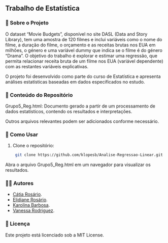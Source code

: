 ## Trabalho de Estatística

### 📌 Sobre o Projeto

O dataset “Movie Budgets”, disponível no site DASL (Data and Story Library), tem uma amostra de 120 filmes e inclui variáveis como o nome do filme, a duração do filme, o orçamento e as receitas brutas nos EUA em milhões, o género e uma variável dummy que indica se o filme é do género “Drama”. O objetivo do trabalho é explorar e estimar uma regressão, que permita relacionar receita bruta de um filme nos EUA (variável dependente) com as restantes variáveis explicativas.

O projeto foi desenvolvido como parte do curso de Estatística e apresenta análises estatísticas baseadas em dados especificados no estudo.

### 📂 Conteúdo do Repositório

Grupo5_Reg.html: Documento gerado a partir de um processamento de dados estatísticos, contendo os resultados e interpretações.

Outros arquivos relevantes podem ser adicionados conforme necessário.

### 🚀 Como Usar

1. Clone o repositório:

   ```bash
    git clone https://github.com/klopesb/Analise-Regressao-Linear.git

Abra o arquivo Grupo5_Reg.html em um navegador para visualizar os resultados.

### 👩‍💻 Autores

-  [Cátia Rosário](https://github.com/bluecanguru).    
-  [Elidiane Rosário](https://github.com/ely-24).  
-  [Karolina Barbosa](https://github.com/klopesb).
-  [Vanessa Rodriguez](https://github.com/VaneBR). 

### 📜 Licença

Este projeto está licenciado sob a MIT License.

